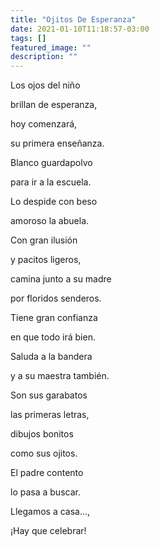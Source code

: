 ```yaml
---
title: "Ojitos De Esperanza"
date: 2021-01-10T11:18:57-03:00
tags: []
featured_image: ""
description: ""
---
```

Los ojos del niño

brillan de esperanza,

hoy comenzará,

su primera enseñanza.

Blanco guardapolvo

para ir a la escuela.

Lo despide con beso

amoroso la abuela.

Con gran ilusión

y pacitos ligeros,

camina junto a su madre

por floridos senderos.

Tiene gran confianza

en que todo irá bien.

Saluda a la bandera

y a su maestra también.

Son sus garabatos

las primeras letras,

dibujos bonitos

como sus ojitos.

El padre contento

lo pasa a buscar.

Llegamos a casa…,

¡Hay que celebrar!